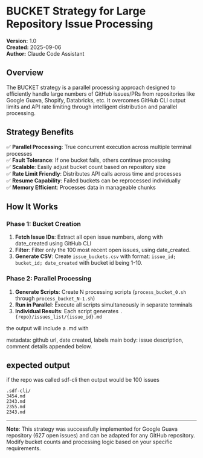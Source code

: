 # BUCKET Strategy for Large Repository Issue Processing

**Version:** 1.0  
**Created:** 2025-09-06  
**Author:** Claude Code Assistant  

## Overview

The BUCKET strategy is a parallel processing approach designed to efficiently handle large numbers of GitHub issues/PRs from repositories like Google Guava, Shopify, Databricks, etc. It overcomes GitHub CLI output limits and API rate limiting through intelligent distribution and parallel processing.

## Strategy Benefits

✅ **Parallel Processing**: True concurrent execution across multiple terminal processes  
✅ **Fault Tolerance**: If one bucket fails, others continue processing  
✅ **Scalable**: Easily adjust bucket count based on repository size  
✅ **Rate Limit Friendly**: Distributes API calls across time and processes  
✅ **Resume Capability**: Failed buckets can be reprocessed individually  
✅ **Memory Efficient**: Processes data in manageable chunks  

## How It Works

### Phase 1: Bucket Creation
1. **Fetch Issue IDs**: Extract all open issue numbers, along with date_created using GitHub CLI
2. **Filter**: Filter only the 100 most recent open issues, using date_created.
3. **Generate CSV**: Create `issue_buckets.csv` with format: `issue_id; bucket_id; date_created` with bucket id being 1-10.

### Phase 2: Parallel Processing  
1. **Generate Scripts**: Create N processing scripts (`process_bucket_0.sh` through `process_bucket_N-1.sh`)
2. **Run in Parallel**: Execute all scripts simultaneously in separate terminals
3. **Individual Results**: Each script generates `.{repo}/issues_list/{issue_id}.md`

the output will include a .md with 

metadata: github url, date created, labels
main body: issue description, comment details appended below. 


## expected output

if the repo was called sdf-cli then output would be 100 issues

```
.sdf-cli/
3454.md
2343.md
2355.md
2343.md
```
---

**Note**: This strategy was successfully implemented for Google Guava repository (627 open issues) and can be adapted for any GitHub repository. Modify bucket counts and processing logic based on your specific requirements.